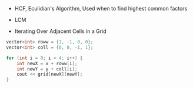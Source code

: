 - HCF, Eculidian's Algorithm, Used when to find highest common factors
- LCM

- Iterating Over Adjacent Cells in a Grid
```cpp
vector<int> roww = {1, -1, 0, 0};
vector<int> coll = {0, 0, -1, 1};

for (int i = 0; i < 4; i++) {
    int newX = x + roww[i];
    int newY = y + coll[i];
    cout << grid[newX][newY];
}
```